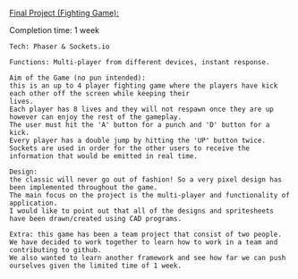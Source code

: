 [Final Project (Fighting Game):](http://super-spiced-brothers.herokuapp.com/)

Completion time: 1 week

    Tech: Phaser & Sockets.io

    Functions: Multi-player from different devices, instant response.

    Aim of the Game (no pun intended):
    this is an up to 4 player fighting game where the players have kick each other off the screen while keeping their
    lives.
    Each player has 8 lives and they will not respawn once they are up however can enjoy the rest of the gameplay.
    The user must hit the 'A' button for a punch and 'D' button for a kick.
    Every player has a double jump by hitting the 'UP' button twice.
    Sockets are used in order for the other users to receive the information that would be emitted in real time.

    Design:
    the classic will never go out of fashion! So a very pixel design has been implemented throughout the game.
    The main focus on the project is the multi-player and functionality of application.
    I would like to point out that all of the designs and spritesheets have been drawn/created using CAD programs.

    Extra: this game has been a team project that consist of two people.
    We have decided to work together to learn how to work in a team and contributing to github.
    We also wanted to learn another framework and see how far we can push ourselves given the limited time of 1 week.
